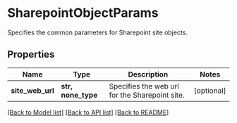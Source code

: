 # SharepointObjectParams

Specifies the common parameters for Sharepoint site objects.

## Properties
Name | Type | Description | Notes
------------ | ------------- | ------------- | -------------
**site_web_url** | **str, none_type** | Specifies the web url for the Sharepoint site. | [optional] 

[[Back to Model list]](../README.md#documentation-for-models) [[Back to API list]](../README.md#documentation-for-api-endpoints) [[Back to README]](../README.md)


